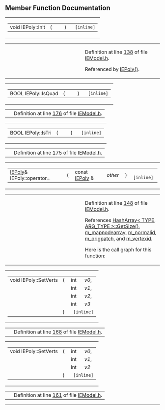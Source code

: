 ## Member Function Documentation

<span id="99712cfce3529b5479ca47ea92742879" class="anchor"></span>

<table class="mdTable" data-cellpadding="2" data-cellspacing="0">
<colgroup>
<col style="width: 100%" />
</colgroup>
<tbody>
<tr>
<td class="mdRow"><table data-cellpadding="0" data-cellspacing="0" data-border="0">
<tbody>
<tr>
<td class="md" data-nowrap="" data-valign="top">void IEPoly::Init</td>
<td class="md" data-valign="top">( </td>
<td class="mdname1" data-valign="top" data-nowrap=""></td>
<td class="md" data-valign="top"> ) </td>
<td class="md" data-nowrap=""><code> [inline]</code></td>
</tr>
</tbody>
</table></td>
</tr>
</tbody>
</table>

<table data-cellspacing="5" data-cellpadding="0" data-border="0">
<colgroup>
<col style="width: 50%" />
<col style="width: 50%" />
</colgroup>
<tbody>
<tr>
<td> </td>
<td><p>Definition at line <a href="IEModel_8h-source.md#l00138" class="el">138</a> of file <a href="IEModel_8h-source.md" class="el">IEModel.h</a>.</p>
<p>Referenced by <a href="IEModel_8h-source.md#l00122" class="el">IEPoly()</a>.</p></td>
</tr>
</tbody>
</table>

<span id="e9a8ddbd1be04e5aaff0fa2ae74fed26" class="anchor"></span>

<table class="mdTable" data-cellpadding="2" data-cellspacing="0">
<colgroup>
<col style="width: 100%" />
</colgroup>
<tbody>
<tr>
<td class="mdRow"><table data-cellpadding="0" data-cellspacing="0" data-border="0">
<tbody>
<tr>
<td class="md" data-nowrap="" data-valign="top">BOOL IEPoly::IsQuad</td>
<td class="md" data-valign="top">( </td>
<td class="mdname1" data-valign="top" data-nowrap=""></td>
<td class="md" data-valign="top"> ) </td>
<td class="md" data-nowrap=""><code> [inline]</code></td>
</tr>
</tbody>
</table></td>
</tr>
</tbody>
</table>

|  |  |
|----|----|
|   | Definition at line <a href="IEModel_8h-source.md#l00176" class="el">176</a> of file <a href="IEModel_8h-source.md" class="el">IEModel.h</a>. |

<span id="b163078c3e3d54ef43cd485705578527" class="anchor"></span>

<table class="mdTable" data-cellpadding="2" data-cellspacing="0">
<colgroup>
<col style="width: 100%" />
</colgroup>
<tbody>
<tr>
<td class="mdRow"><table data-cellpadding="0" data-cellspacing="0" data-border="0">
<tbody>
<tr>
<td class="md" data-nowrap="" data-valign="top">BOOL IEPoly::IsTri</td>
<td class="md" data-valign="top">( </td>
<td class="mdname1" data-valign="top" data-nowrap=""></td>
<td class="md" data-valign="top"> ) </td>
<td class="md" data-nowrap=""><code> [inline]</code></td>
</tr>
</tbody>
</table></td>
</tr>
</tbody>
</table>

|  |  |
|----|----|
|   | Definition at line <a href="IEModel_8h-source.md#l00175" class="el">175</a> of file <a href="IEModel_8h-source.md" class="el">IEModel.h</a>. |

<span id="4918c5ca38f12bbdd431b627690e6630" class="anchor"></span>

<table class="mdTable" data-cellpadding="2" data-cellspacing="0">
<colgroup>
<col style="width: 100%" />
</colgroup>
<tbody>
<tr>
<td class="mdRow"><table data-cellpadding="0" data-cellspacing="0" data-border="0">
<tbody>
<tr>
<td class="md" data-nowrap="" data-valign="top"><a href="classIEPoly.md" class="el">IEPoly</a>&amp; IEPoly::operator=</td>
<td class="md" data-valign="top">( </td>
<td class="md" data-nowrap="" data-valign="top">const <a href="classIEPoly.md" class="el">IEPoly</a> &amp; </td>
<td class="mdname1" data-valign="top" data-nowrap=""><em>other</em></td>
<td class="md" data-valign="top"> ) </td>
<td class="md" data-nowrap=""><code> [inline]</code></td>
</tr>
</tbody>
</table></td>
</tr>
</tbody>
</table>

<table data-cellspacing="5" data-cellpadding="0" data-border="0">
<colgroup>
<col style="width: 50%" />
<col style="width: 50%" />
</colgroup>
<tbody>
<tr>
<td> </td>
<td><p>Definition at line <a href="IEModel_8h-source.md#l00148" class="el">148</a> of file <a href="IEModel_8h-source.md" class="el">IEModel.h</a>.</p>
<p>References <a href="HashArra_8h-source.md#l00106" class="el">HashArray&lt; TYPE, ARG_TYPE &gt;::GetSize()</a>, <a href="IEModel_8h-source.md#l00116" class="el">m_mapnodearray</a>, <a href="IEModel_8h-source.md#l00119" class="el">m_normalid</a>, <a href="IEModel_8h-source.md#l00120" class="el">m_origpatch</a>, and <a href="IEModel_8h-source.md#l00118" class="el">m_vertexid</a>.</p>
<p>Here is the call graph for this function:</p>
<span class="image placeholder" data-original-image-src="classIEPoly_4918c5ca38f12bbdd431b627690e6630_cgraph.gif" data-original-image-title="" data-border="0" usemap="#classIEPoly_4918c5ca38f12bbdd431b627690e6630_cgraph_map"></span></td>
</tr>
</tbody>
</table>

<span id="c2251fc22ff57ef1f8661836a4856678" class="anchor"></span>

<table class="mdTable" data-cellpadding="2" data-cellspacing="0">
<colgroup>
<col style="width: 100%" />
</colgroup>
<tbody>
<tr>
<td class="mdRow"><table data-cellpadding="0" data-cellspacing="0" data-border="0">
<tbody>
<tr>
<td class="md" data-nowrap="" data-valign="top">void IEPoly::SetVerts</td>
<td class="md" data-valign="top">( </td>
<td class="md" data-nowrap="" data-valign="top">int </td>
<td class="mdname" data-nowrap=""><em>v0</em>,</td>
</tr>
<tr>
<td class="md" style="text-align: right;" data-nowrap=""></td>
<td class="md"></td>
<td class="md" data-nowrap="">int </td>
<td class="mdname" data-nowrap=""><em>v1</em>,</td>
</tr>
<tr>
<td class="md" style="text-align: right;" data-nowrap=""></td>
<td class="md"></td>
<td class="md" data-nowrap="">int </td>
<td class="mdname" data-nowrap=""><em>v2</em>,</td>
</tr>
<tr>
<td class="md" style="text-align: right;" data-nowrap=""></td>
<td class="md"></td>
<td class="md" data-nowrap="">int </td>
<td class="mdname" data-nowrap=""><em>v3</em></td>
</tr>
<tr>
<td class="md"></td>
<td class="md">) </td>
<td colspan="2" class="md"><code> [inline]</code></td>
</tr>
</tbody>
</table></td>
</tr>
</tbody>
</table>

|  |  |
|----|----|
|   | Definition at line <a href="IEModel_8h-source.md#l00168" class="el">168</a> of file <a href="IEModel_8h-source.md" class="el">IEModel.h</a>. |

<span id="01ede8b4a54e94c697652f6ebdb53944" class="anchor"></span>

<table class="mdTable" data-cellpadding="2" data-cellspacing="0">
<colgroup>
<col style="width: 100%" />
</colgroup>
<tbody>
<tr>
<td class="mdRow"><table data-cellpadding="0" data-cellspacing="0" data-border="0">
<tbody>
<tr>
<td class="md" data-nowrap="" data-valign="top">void IEPoly::SetVerts</td>
<td class="md" data-valign="top">( </td>
<td class="md" data-nowrap="" data-valign="top">int </td>
<td class="mdname" data-nowrap=""><em>v0</em>,</td>
</tr>
<tr>
<td class="md" style="text-align: right;" data-nowrap=""></td>
<td class="md"></td>
<td class="md" data-nowrap="">int </td>
<td class="mdname" data-nowrap=""><em>v1</em>,</td>
</tr>
<tr>
<td class="md" style="text-align: right;" data-nowrap=""></td>
<td class="md"></td>
<td class="md" data-nowrap="">int </td>
<td class="mdname" data-nowrap=""><em>v2</em></td>
</tr>
<tr>
<td class="md"></td>
<td class="md">) </td>
<td colspan="2" class="md"><code> [inline]</code></td>
</tr>
</tbody>
</table></td>
</tr>
</tbody>
</table>

|  |  |
|----|----|
|   | Definition at line <a href="IEModel_8h-source.md#l00161" class="el">161</a> of file <a href="IEModel_8h-source.md" class="el">IEModel.h</a>. |

------------------------------------------------------------------------

